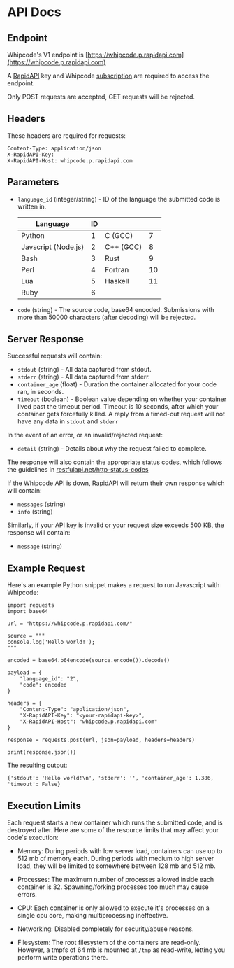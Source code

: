 # API Docs


## Endpoint

Whipcode's V1 endpoint is [https://whipcode.p.rapidapi.com](https://whipcode.p.rapidapi.com)

A [RapidAPI](https://rapidapi.com) key and Whipcode [subscription](https://rapidapi.com/Whipcode/api/whipcode/pricing) are required to access the endpoint.

Only POST requests are accepted, GET requests will be rejected.

## Headers

These headers are required for requests:
```text
Content-Type: application/json
X-RapidAPI-Key:
X-RapidAPI-Host: whipcode.p.rapidapi.com
```

## Parameters

- `language_id` (integer/string) - ID of the language the submitted code is written in.

    |Language|ID|||
    |--|--|--|--|
    |Python|1|C (GCC)|7|
    |Javscript (Node.js)|2|C++ (GCC)|8|
    |Bash|3|Rust|9|
    |Perl|4|Fortran|10|
    |Lua|5|Haskell|11|
    |Ruby|6|||


- `code` (string) - The source code, base64 encoded. Submissions with more than 50000 characters (after decoding) will be rejected.

## Server Response

Successful requests will contain:
- `stdout` (string) - All data captured from stdout.
- `stderr` (string) - All data captured from stderr.
- `container_age` (float) - Duration the container allocated for your code ran, in seconds.
- `timeout` (boolean) - Boolean value depending on whether your container lived past the timeout period. Timeout is 10 seconds, after which your container gets forcefully killed. A reply from a timed-out request will not have any data in `stdout` and `stderr`

In the event of an error, or an invalid/rejected request:
- `detail` (string) - Details about why the request failed to complete.

The response will also contain the appropriate status codes, which follows the guidelines in [restfulapi.net/http-status-codes](https://restfulapi.net/http-status-codes/)

If the Whipcode API is down, RapidAPI will return their own response which will contain:
- `messages` (string)
- `info` (string)

Similarly, if your API key is invalid or your request size exceeds 500 KB, the response will contain:
- `message` (string)

## Example Request

Here's an example Python snippet makes a request to run Javascript with Whipcode:

```python3
import requests
import base64

url = "https://whipcode.p.rapidapi.com/"

source = """
console.log('Hello world!');
"""

encoded = base64.b64encode(source.encode()).decode()

payload = {
    "language_id": "2",
    "code": encoded
}

headers = {
    "Content-Type": "application/json",
    "X-RapidAPI-Key": "<your-rapidapi-key>",
    "X-RapidAPI-Host": "whipcode.p.rapidapi.com"
}

response = requests.post(url, json=payload, headers=headers)

print(response.json())
```

The resulting output:

```text
{'stdout': 'Hello world!\n', 'stderr': '', 'container_age': 1.386, 'timeout': False}
```

## Execution Limits

Each request starts a new container which runs the submitted code, and is destroyed after. Here are some of the resource limits that may affect your code's execution:

- Memory: During periods with low server load, containers can use up to 512 mb of memory each. During periods with medium to high server load, they will be limited to somewhere between 128 mb and 512 mb.

- Processes: The maximum number of processes allowed inside each container is 32. Spawning/forking processes too much may cause errors.

- CPU: Each container is only allowed to execute it's processes on a single cpu core, making multiprocessing ineffective.

- Networking: Disabled completely for security/abuse reasons.

- Filesystem: The root filesystem of the containers are read-only. However, a tmpfs of 64 mb is mounted at `/tmp` as read-write, letting you perform write operations there.
